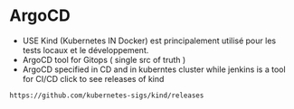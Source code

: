 # ArgoCD
- USE Kind (Kubernetes IN Docker) est principalement utilisé pour les tests locaux et le développement.
- ArgoCD tool for Gitops ( single src of truth )
- ArgoCD specified in CD and in kuberntes cluster while jenkins is a tool for CI/CD
click to see releases of kind
```bash
https://github.com/kubernetes-sigs/kind/releases
```
